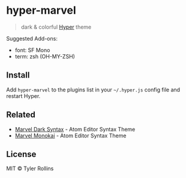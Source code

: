 # hyper-marvel
> dark & colorful [Hyper](https://hyper.is) theme

Suggested Add-ons:
* font: SF Mono
* term: zsh (OH-MY-ZSH)

## Install
Add `hyper-marvel` to the plugins list in your `~/.hyper.js` config file and restart Hyper.

## Related
- [Marvel Dark Syntax](https://github.com/tyrollins/marvel-dark-syntax) - Atom Editor Syntax Theme
- [Marvel Monokai](https://github.com/tyrollins/marvel-monokai) - Atom Editor Syntax Theme

## License
MIT © Tyler Rollins
